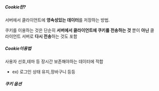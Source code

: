 ##### Cookie란?
서버에서 클라이언트에 **영속성있는 데이터**를 저장하는 방법.

쿠키를 이용하는 것은 단순히 **서버에서 클라이언트에 쿠키를 전송하는 것** 뿐이 **아닌** 클라이언트 서버로 **다시 전송**하는 것도 포함

##### Cookie이용법
사용자 선호,테마 등 장시간 보존해야하는 데이터에 적합
- ex) 로그인 상태 유지,장바구니 등등 

##### 쿠키 옵션